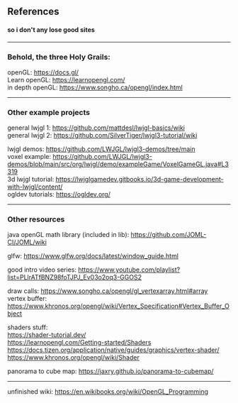 ## References
#### so i don't any lose good sites

---

### Behold, the three Holy Grails:

openGL: https://docs.gl/ \
Learn openGL: https://learnopengl.com/ \
in depth openGL: https://www.songho.ca/opengl/index.html

---

### Other example projects

general lwjgl 1: https://github.com/mattdesl/lwjgl-basics/wiki \
general lwjgl 2: https://github.com/SilverTiger/lwjgl3-tutorial/wiki

lwjgl demos: https://github.com/LWJGL/lwjgl3-demos/tree/main \
voxel example: https://github.com/LWJGL/lwjgl3-demos/blob/main/src/org/lwjgl/demo/exampleGame/VoxelGameGL.java#L3319 \
3d lwjgl tutorial: https://lwjglgamedev.gitbooks.io/3d-game-development-with-lwjgl/content/ \
ogldev tutorials: https://ogldev.org/

---

### Other resources

java openGL math library (included in lib): https://github.com/JOML-CI/JOML/wiki

glfw: https://www.glfw.org/docs/latest/window_guide.html

good intro video series: https://www.youtube.com/playlist?list=PLlrATfBNZ98foTJPJ_Ev03o2oq3-GGOS2

draw calls: https://www.songho.ca/opengl/gl_vertexarray.html#array \
vertex buffer: https://www.khronos.org/opengl/wiki/Vertex_Specification#Vertex_Buffer_Object

shaders stuff:\
https://shader-tutorial.dev/ \
https://learnopengl.com/Getting-started/Shaders \
https://docs.tizen.org/application/native/guides/graphics/vertex-shader/ \
https://www.khronos.org/opengl/wiki/Shader

panorama to cube map: https://jaxry.github.io/panorama-to-cubemap/

---

unfinished wiki: https://en.wikibooks.org/wiki/OpenGL_Programming